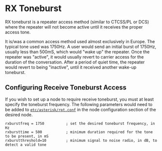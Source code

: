 # RX Toneburst
RX toneburst is a repeater access method (similar to CTCSS/PL or DCS) where the repeater will not become active until it receives the proper access tone.

It is/was a common access method used almost exclusively in Europe. The typical tone used was 1750Hz. A user would send an initial burst of 1750Hz, usually less than 500mS, which would "wake up" the repeater. Once the repeater was "active", it would usually revert to carrier access for the duration of the conversation. After a period of quiet time, the repeater would revert to being "inactive", until it received another wake-up toneburst.

## Configuring Receive Toneburst Access
If you wish to set up a node to require receive toneburst, you must at least specify the toneburst frequency. The following parameters would need to be added to [`etc/asterisk/rpt.conf`](../config/rpt.conf.md) in the node configuration section of the desired node.

```
rxburstfreq = 1750          ; set the desired toneburst frequency, in Hz
rxbursttime = 500           ; minimum duration required for the tone to be present, in mS
rxburstthreshold=10         ; minimum signal to noise radio, in dB, to detect a valid tone
```